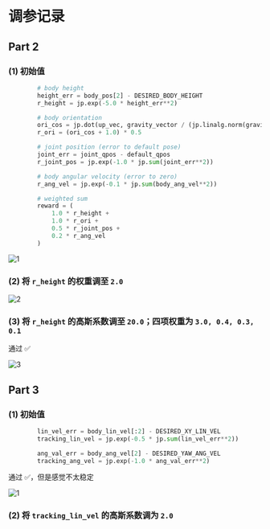 # 调参记录

## Part 2

### (1) 初始值

```py
        # body height
        height_err = body_pos[2] - DESIRED_BODY_HEIGHT
        r_height = jp.exp(-5.0 * height_err**2)

        # body orientation
        ori_cos = jp.dot(up_vec, gravity_vector / (jp.linalg.norm(gravity_vector) + 1e-6))
        r_ori = (ori_cos + 1.0) * 0.5

        # joint position (error to default pose)
        joint_err = joint_qpos - default_qpos
        r_joint_pos = jp.exp(-1.0 * jp.sum(joint_err**2))

        # body angular velocity (error to zero)
        r_ang_vel = jp.exp(-0.1 * jp.sum(body_ang_vel**2))

        # weighted sum
        reward = (
            1.0 * r_height +
            1.0 * r_ori +
            0.5 * r_joint_pos +
            0.2 * r_ang_vel
        )
```

![1](history/part2_height_error_1.png)

### (2) 将 `r_height` 的权重调至 `2.0`

![2](history/part2_height_error_2.png)

### (3) 将 `r_height` 的高斯系数调至 `20.0`；四项权重为 `3.0, 0.4, 0.3, 0.1`

通过 :white_check_mark:

![3](history/part2_height_error_3.png)

## Part 3

### (1) 初始值

```py
        lin_vel_err = body_lin_vel[:2] - DESIRED_XY_LIN_VEL
        tracking_lin_vel = jp.exp(-0.5 * jp.sum(lin_vel_err**2))

        ang_val_err = body_ang_vel[2] - DESIRED_YAW_ANG_VEL
        tracking_ang_vel = jp.exp(-1.0 * ang_val_err**2)
```

通过 :white_check_mark:，但是感觉不太稳定

![1](history/part3_LinVel_error_1.png)

### (2) 将 `tracking_lin_vel` 的高斯系数调为 `2.0`